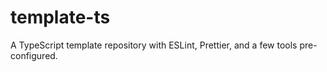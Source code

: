 # template-ts

A TypeScript template repository with ESLint, Prettier, and a few tools pre-configured.
